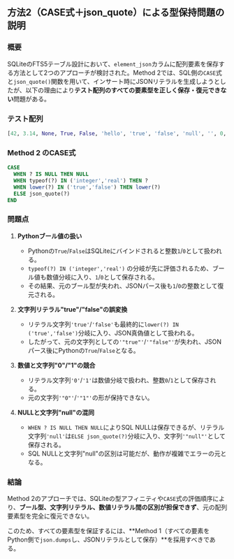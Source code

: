 ## 方法2（CASE式＋json\_quote）による型保持問題の説明

### 概要

SQLiteのFTS5テーブル設計において、`element_json`カラムに配列要素を保存する方法として2つのアプローチが検討された。Method 2では、SQL側の`CASE`式と`json_quote()`関数を用いて、インサート時にJSONリテラルを生成しようとしたが、以下の理由により**テスト配列のすべての要素型を正しく保存・復元できない**問題がある。

### テスト配列

```python
[42, 3.14, None, True, False, 'hello', 'true', 'false', 'null', '', 0, -0, 1, -1, '0', '1']
```

### Method 2 のCASE式

```sql
CASE
  WHEN ? IS NULL THEN NULL
  WHEN typeof(?) IN ('integer','real') THEN ?
  WHEN lower(?) IN ('true','false') THEN lower(?)
  ELSE json_quote(?)
END
```

### 問題点

1. **Pythonブール値の扱い**

   * Pythonの`True`/`False`はSQLiteにバインドされると整数`1`/`0`として扱われる。
   * `typeof(?) IN ('integer','real')` の分岐が先に評価されるため、ブール値も数値分岐に入り、`1`/`0`として保存される。
   * その結果、元のブール型が失われ、JSONパース後も`1`/`0`の整数として復元される。

2. **文字列リテラル"true"/"false"の誤変換**

   * リテラル文字列`'true'`/`'false'`も最終的に`lower(?) IN ('true','false')`分岐に入り、JSON真偽値として扱われる。
   * したがって、元の文字列としての`'"true"'`/`'"false"'`が失われ、JSONパース後にPythonの`True`/`False`となる。

3. **数値と文字列"0"/"1"の競合**

   * リテラル文字列`'0'`/`'1'`は数値分岐で扱われ、整数`0`/`1`として保存される。
   * 元の文字列`'"0"'`/`'"1"'`の形が保持できない。

4. **NULLと文字列"null"の混同**

   * `WHEN ? IS NULL THEN NULL`によりSQL NULLは保存できるが、リテラル文字列`'null'`は`ELSE json_quote(?)`分岐に入り、文字列`'"null"'`として保存される。
   * SQL NULLと文字列"null"の区別は可能だが、動作が複雑でエラーの元となる。

### 結論

Method 2のアプローチでは、SQLiteの型アフィニティや`CASE`式の評価順序により、**ブール型、文字列リテラル、数値リテラル間の区別が担保できず**、元の配列要素型を完全に復元できない。

このため、すべての要素型を保証するには、\*\*Method 1（すべての要素をPython側で`json.dumps`し、JSONリテラルとして保存）\*\*を採用すべきである。

